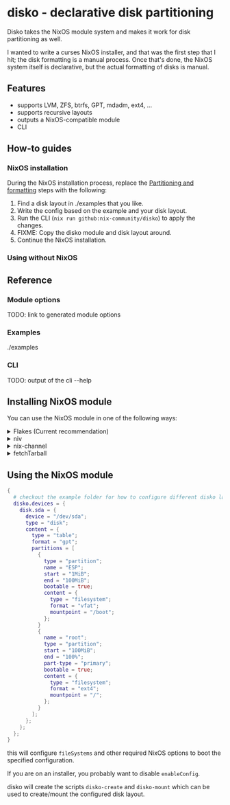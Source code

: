 # disko - declarative disk partitioning

Disko takes the NixOS module system and makes it work for disk partitioning
as well.

I wanted to write a curses NixOS installer, and that was the first step that I
hit; the disk formatting is a manual process. Once that's done, the NixOS
system itself is declarative, but the actual formatting of disks is manual.

## Features

* supports LVM, ZFS, btrfs, GPT, mdadm, ext4, ...
* supports recursive layouts
* outputs a NixOS-compatible module
* CLI

## How-to guides

### NixOS installation

During the NixOS installation process, replace the [Partitioning and
formatting](https://nixos.org/manual/nixos/stable/index.html#sec-installation-partitioning)
steps with the following:

1. Find a disk layout in ./examples that you like.
2. Write the config based on the example and your disk layout.
4. Run the CLI (`nix run github:nix-community/disko`) to apply the changes.
5. FIXME: Copy the disko module and disk layout around.
6. Continue the NixOS installation.

### Using without NixOS

## Reference

### Module options

TODO: link to generated module options

### Examples

./examples

### CLI

TODO: output of the cli --help

## Installing NixOS module

You can use the NixOS module in one of the following ways:

<details>
  <summary>Flakes (Current recommendation)</summary>

If you use nix flakes support:

``` nix
{
  inputs.disko.url = "github:nix-community/disko";
  inputs.disko.inputs.nixpkgs.follows = "nixpkgs";

  outputs = { self, nixpkgs, disko }: {
    # change `yourhostname` to your actual hostname
    nixosConfigurations.yourhostname = nixpkgs.lib.nixosSystem {
      # change to your system:
      system = "x86_64-linux";
      modules = [
        ./configuration.nix
        disko.nixosModules.disko
      ];
    };
  };
}
```
</details>
<details>
  <summary>niv</summary>
  
  First add it to [niv](https://github.com/nmattia/niv):

```console
$ niv add nix-community/disko
```

  Then add the following to your configuration.nix in the `imports` list:

```nix
{
  imports = [ "${(import ./nix/sources.nix).disko}/modules/disko.nix" ];
}
```
</details>
<details>
  <summary>nix-channel</summary>

  As root run:

```console
$ nix-channel --add https://github.com/nix-community/disko/archive/master.tar.gz disko
$ nix-channel --update
```

  Then add the following to your configuration.nix in the `imports` list:

```nix
{
  imports = [ <disko/modules/disko.nix> ];
}
```
</details>
<details>
  <summary>fetchTarball</summary>

  Add the following to your configuration.nix:

``` nix
{
  imports = [ "${builtins.fetchTarball "https://github.com/nix-community/disko/archive/master.tar.gz"}/module.nix" ];
}
```

  or with pinning:

```nix
{
  imports = let
    # replace this with an actual commit id or tag
    commit = "f2783a8ef91624b375a3cf665c3af4ac60b7c278";
  in [ 
    "${builtins.fetchTarball {
      url = "https://github.com/nix-community/disko/archive/${commit}.tar.gz";
      # replace this with an actual hash
      sha256 = "0000000000000000000000000000000000000000000000000000";
    }}/module.nix"
  ];
}
```
</details>

## Using the NixOS module

```nix
{
  # checkout the example folder for how to configure different disko layouts
  disko.devices = {
    disk.sda = {
      device = "/dev/sda";
      type = "disk";
      content = {
        type = "table";
        format = "gpt";
        partitions = [
          {
            type = "partition";
            name = "ESP";
            start = "1MiB";
            end = "100MiB";
            bootable = true;
            content = {
              type = "filesystem";
              format = "vfat";
              mountpoint = "/boot";
            };
          }
          {
            name = "root";
            type = "partition";
            start = "100MiB";
            end = "100%";
            part-type = "primary";
            bootable = true;
            content = {
              type = "filesystem";
              format = "ext4";
              mountpoint = "/";
            };
          }
        ];
      };
    };
  };
}
```

this will configure `fileSystems` and other required NixOS options to boot the specified configuration.

If you are on an installer, you probably want to disable `enableConfig`.

disko will create the scripts `disko-create` and `disko-mount` which can be used to create/mount the configured disk layout.
